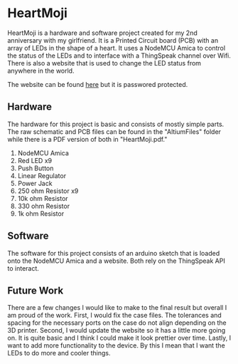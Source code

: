 # HeartMoji

HeartMoji is a hardware and software project created for my 2nd anniversary with my girlfriend. It is a Printed Circuit board (PCB) with an array of LEDs in the shape of a heart. It uses a NodeMCU Amica to control the status of the LEDs and to interface with a ThingSpeak channel over Wifi. There is also a website that is used to change the LED status from anywhere in the world.

The website can be found [here](https://cippppy.github.io/HeartMoji/homePage.html) but it is passwored protected.

## Hardware
The hardware for this project is basic and consists of mostly simple parts. The raw schematic and PCB files can be found in the "AltiumFiles" folder while there is a PDF version of both in "HeartMoji.pdf."

<ol>
  <li>NodeMCU Amica</li>
  <li>Red LED x9</li>
  <li>Push Button</li>
  <li>Linear Regulator</li>
  <li>Power Jack</li>
  <li>250 ohm Resistor x9</li>
  <li>10k ohm Resistor</li>
  <li>330 ohm Resistor</li>
  <li>1k ohm Resistor</li>
</ol>

## Software
The software for this project consists of an arduino sketch that is loaded onto the NodeMCU Amica and a website. Both rely on the ThingSpeak API to interact.

## Future Work
There are a few changes I would like to make to the final result but overall I am proud of the work. First, I would fix the case files. The tolerances and spacing for the necessary ports on the case do not align depending on the 3D printer. Second, I would update the website so it has a little more going on. It is quite basic and I think I could make it look prettier over time. Lastly, I want to add more functionality to the device. By this I mean that I want the LEDs to do more and cooler things.
